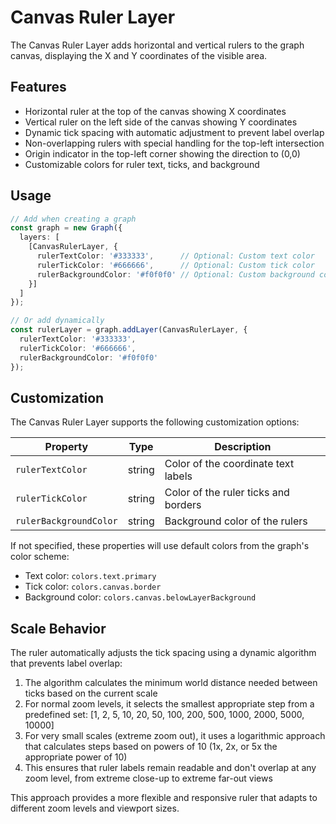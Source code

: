 # Canvas Ruler Layer

The Canvas Ruler Layer adds horizontal and vertical rulers to the graph canvas, displaying the X and Y coordinates of the visible area.

## Features

- Horizontal ruler at the top of the canvas showing X coordinates
- Vertical ruler on the left side of the canvas showing Y coordinates
- Dynamic tick spacing with automatic adjustment to prevent label overlap
- Non-overlapping rulers with special handling for the top-left intersection
- Origin indicator in the top-left corner showing the direction to (0,0)
- Customizable colors for ruler text, ticks, and background

## Usage

```typescript
// Add when creating a graph
const graph = new Graph({
  layers: [
    [CanvasRulerLayer, {
      rulerTextColor: '#333333',      // Optional: Custom text color
      rulerTickColor: '#666666',      // Optional: Custom tick color
      rulerBackgroundColor: '#f0f0f0' // Optional: Custom background color
    }]
  ]
});

// Or add dynamically
const rulerLayer = graph.addLayer(CanvasRulerLayer, {
  rulerTextColor: '#333333',
  rulerTickColor: '#666666',
  rulerBackgroundColor: '#f0f0f0'
});
```

## Customization

The Canvas Ruler Layer supports the following customization options:

| Property | Type | Description |
|----------|------|-------------|
| `rulerTextColor` | string | Color of the coordinate text labels |
| `rulerTickColor` | string | Color of the ruler ticks and borders |
| `rulerBackgroundColor` | string | Background color of the rulers |

If not specified, these properties will use default colors from the graph's color scheme:
- Text color: `colors.text.primary`
- Tick color: `colors.canvas.border`
- Background color: `colors.canvas.belowLayerBackground`

## Scale Behavior

The ruler automatically adjusts the tick spacing using a dynamic algorithm that prevents label overlap:

1. The algorithm calculates the minimum world distance needed between ticks based on the current scale
2. For normal zoom levels, it selects the smallest appropriate step from a predefined set: [1, 2, 5, 10, 20, 50, 100, 200, 500, 1000, 2000, 5000, 10000]
3. For very small scales (extreme zoom out), it uses a logarithmic approach that calculates steps based on powers of 10 (1x, 2x, or 5x the appropriate power of 10)
4. This ensures that ruler labels remain readable and don't overlap at any zoom level, from extreme close-up to extreme far-out views

This approach provides a more flexible and responsive ruler that adapts to different zoom levels and viewport sizes. 